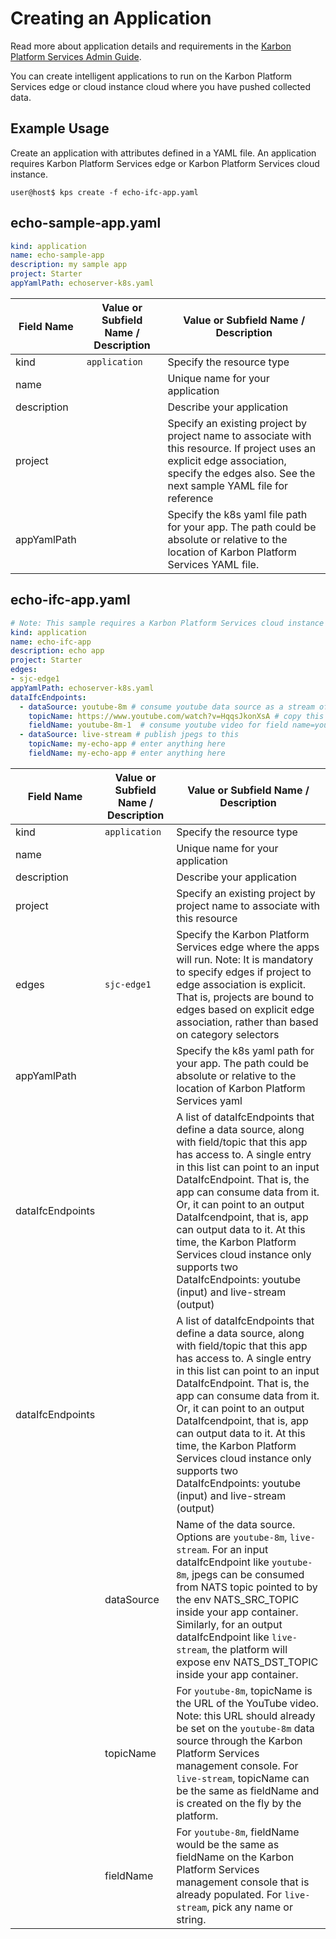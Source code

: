# Creating an Application

Read more about application details and requirements in the [Karbon Platform Services Admin Guide](https://portal.nutanix.com/page/documents/details?targetId=Karbon-Platform-Services-Admin-Guide:Karbon-Platform-Services-Admin-Guide).

You can create intelligent applications to run on the Karbon Platform Services edge or cloud instance cloud where you have pushed collected data.

## Example Usage

Create an application with attributes defined in a YAML file. An application requires Karbon Platform Services edge or Karbon Platform Services cloud instance.

`user@host$ kps create -f echo-ifc-app.yaml`

## echo-sample-app.yaml

``` yaml
kind: application
name: echo-sample-app
description: my sample app
project: Starter
appYamlPath: echoserver-k8s.yaml 
```

| Field Name | Value or Subfield Name / Description | Value or Subfield Name / Description |
|----------------|----------------|----------------|
| kind | `application` | Specify the resource type  |
| name |     | Unique name for your application |
| description |     | Describe your application |
| project  |  | Specify an existing project by project name to associate with this resource. If project uses an explicit edge association, specify the edges also. See the next sample YAML file for reference |
| appYamlPath |  | Specify the k8s yaml file path for your app. The path could be absolute or relative to the location of Karbon Platform Services YAML file. |

## echo-ifc-app.yaml

``` yaml
# Note: This sample requires a Karbon Platform Services cloud instance or deployments. See https://www.nutanix.com/products/iot
kind: application
name: echo-ifc-app
description: echo app
project: Starter
edges:
- sjc-edge1 
appYamlPath: echoserver-k8s.yaml
dataIfcEndpoints:
  - dataSource: youtube-8m # consume youtube data source as a stream of jpegs
    topicName: https://www.youtube.com/watch?v=HqqsJkonXsA # copy this url from the UI for now
    fieldName: youtube-8m-1  # consume youtube video for field name=youtube-8m-1
  - dataSource: live-stream # publish jpegs to this 
    topicName: my-echo-app # enter anything here
    fieldName: my-echo-app # enter anything here
```

| Field Name | Value or Subfield Name / Description | Value or Subfield Name / Description |
|----------------|----------------|----------------|
| kind | `application` | Specify the resource type  |
| name |     | Unique name for your application |
| description |     | Describe your application |
| project  |  | Specify an existing project by project name to associate with this resource |
| edges | `sjc-edge1`   | Specify the Karbon Platform Services edge where the apps will run. Note: It is mandatory to specify edges if project to edge association is explicit. That is, projects are bound to edges based on explicit edge association, rather than based on category selectors |
| appYamlPath |  | Specify the k8s yaml path for your app. The path could be absolute or relative to the location of Karbon Platform Services yaml |
| dataIfcEndpoints | | A list of dataIfcEndpoints that define a data source, along with field/topic that this app has access to. A single entry in this list can point to an input DataIfcEndpoint. That is, the app can consume data from it. <br /> Or, it can point to an output DataIfcendpoint, that is, app can output data to it. At this time, the Karbon Platform Services cloud instance only supports two DataIfcEndpoints: youtube (input) and live-stream (output) |
| dataIfcEndpoints | | A list of dataIfcEndpoints that define a data source, along with field/topic that this app has access to. A single entry in this list can point to an input DataIfcEndpoint. That is, the app can consume data from it. <br /> Or, it can point to an output DataIfcendpoint, that is, app can output data to it. At this time, the Karbon Platform Services cloud instance only supports two DataIfcEndpoints: youtube (input) and live-stream (output) |
||dataSource| Name of the data source. Options are `youtube-8m`, `live-stream`. For an input dataIfcEndpoint like `youtube-8m`, jpegs can be consumed from NATS topic pointed to by the env NATS_SRC_TOPIC inside your app container. Similarly, for an output dataIfcEndpoint like `live-stream`, the platform will expose env NATS_DST_TOPIC inside your app container.
|| topicName| For `youtube-8m`, topicName is the URL of the YouTube video. Note: this URL should already be set on the  `youtube-8m` data source through the Karbon Platform Services management console. For `live-stream`, topicName can be the same as fieldName and is created on the fly by the platform.
||fieldName| For `youtube-8m`, fieldName would be the same as fieldName on the Karbon Platform Services management console that is already populated. For `live-stream`, pick any name or string.
